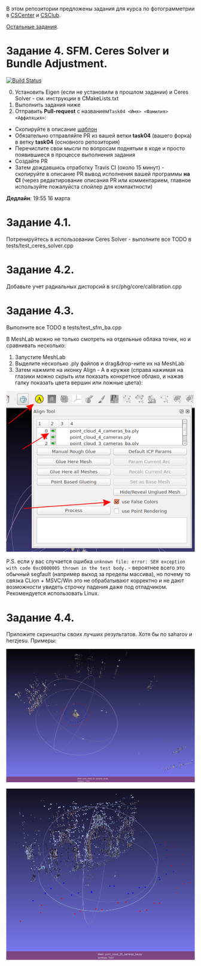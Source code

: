 В этом репозитории предложены задания для курса по фотограмметрии в [CSCenter](https://compscicenter.ru/courses/photogrammetry/) и [CSClub](https://compsciclub.ru/courses/photogrammetry/).

[Остальные задания](https://github.com/PhotogrammetryCourse/PhotogrammetryTasks2021/).

# Задание 4. SFM. Ceres Solver и Bundle Adjustment.

[![Build Status](https://travis-ci.com/PhotogrammetryCourse/PhotogrammetryTasks2021.svg?branch=task04)](https://travis-ci.com/PhotogrammetryCourse/PhotogrammetryTasks2021)

0. Установить Eigen (если не установили в прошлом задании) и  Ceres Solver - см. инструкции в CMakeLists.txt
1. Выполнить задания ниже
2. Отправить **Pull-request** с названием```Task04 <Имя> <Фамилия> <Аффиляция>```:

 - Скопируйте в описание [шаблон](https://raw.githubusercontent.com/PhotogrammetryCourse/PhotogrammetryTasks2021/task04/.github/pull_request_template.md)
 - Обязательно отправляйте PR из вашей ветки **task04** (вашего форка) в ветку **task04** (основного репозитория)
 - Перечислите свои мысли по вопросам поднятым в коде и просто появившиеся в процессе выполнения задания
 - Создайте PR
 - Затем дождавшись отработку Travis CI (около 15 минут) - скопируйте в описание PR вывод исполнения вашей программы **на CI** (через редактирование описания PR или комментарием, главное используйте пожалуйста спойлер для компактности)

**Дедлайн**: 19:55 16 марта

Задание 4.1.
=========

Потренируйтесь в использовании Ceres Solver - выполните все TODO в tests/test_ceres_solver.cpp

Задание 4.2.
=========

Добавьте учет радиальных дисторсий в src/phg/core/calibration.cpp

Задание 4.3.
=========

Выполните все TODO в tests/test_sfm_ba.cpp

В MeshLab можно не только смотреть на отдельные облака точек, но и сравнивать несколько:

1) Запустите MeshLab
2) Выделите несколько .ply файлов и drag&drop-ните их на MeshLab
3) Затем нажмите на иконку Align - A в кружке (справа нажимая на глазики можно скрыть или показать конкретное облако, и нажав галку показать цвета вершин или ложные цвета):

![MeshLab](/.github/screens/meshlab.png?raw=true)

P.S. если у вас случается ошибка ```unknown file: error: SEH exception with code 0xc0000005 thrown in the test body.``` - вероятнее всего это обычный segfault (например выход за пределы массива), но почему то связка CLion + MSVC/Win это не обрабатывают корректно и не дают возможности увидеть строчку падения даже под отладчиком. Рекомендуется использовать Linux.

Задание 4.4.
=========

Приложите скриншоты своих лучших результатов. Хотя бы по saharov и herzjesu. Примеры:

![saharov32](/.github/screens/saharov32.png?raw=true)

![herzjesu25](/.github/screens/herzjesu25.png?raw=true)
